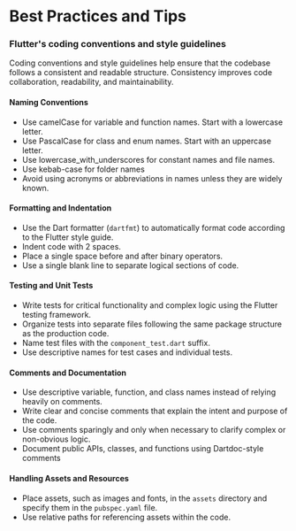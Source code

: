 # Best Practices and Tips

### Flutter's coding conventions and style guidelines

Coding conventions and style guidelines help ensure that the codebase follows a consistent and readable structure. Consistency improves code collaboration, readability, and maintainability.

#### Naming Conventions

* Use camelCase for variable and function names. Start with a lowercase letter.
* Use PascalCase for class and enum names. Start with an uppercase letter.
* Use lowercase\_with\_underscores for constant names and file names.
* Use kebab-case for folder names
* Avoid using acronyms or abbreviations in names unless they are widely known.

#### Formatting and Indentation

* Use the Dart formatter (`dartfmt`) to automatically format code according to the Flutter style guide.
* Indent code with 2 spaces.
* Place a single space before and after binary operators.
* Use a single blank line to separate logical sections of code.

#### Testing and Unit Tests

* Write tests for critical functionality and complex logic using the Flutter testing framework.
* Organize tests into separate files following the same package structure as the production code.
* Name test files with the `component_test.dart` suffix.
* Use descriptive names for test cases and individual tests.

#### Comments and Documentation

* Use descriptive variable, function, and class names instead of relying heavily on comments.
* Write clear and concise comments that explain the intent and purpose of the code.
* Use comments sparingly and only when necessary to clarify complex or non-obvious logic.
* Document public APIs, classes, and functions using Dartdoc-style comments

#### Handling Assets and Resources

* Place assets, such as images and fonts, in the `assets` directory and specify them in the `pubspec.yaml` file.
* Use relative paths for referencing assets within the code.

